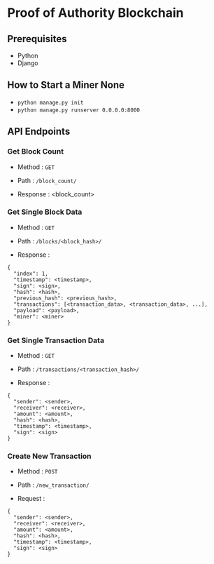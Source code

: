 <h1>Proof of Authority Blockchain</h1>

<h2>Prerequisites</h2>

- Python
- Django

<h2>How to Start a Miner None</h2>

- `python manage.py init`
- `python manage.py runserver 0.0.0.0:8000`

<h2>API Endpoints</h2>

<h3>Get Block Count</h3>

- Method : `GET`

- Path : `/block_count/`

- Response : <block_count>

<h3>Get Single Block Data</h3>

- Method : `GET`

- Path : `/blocks/<block_hash>/`

- Response :

```
{
  "index": 1,
  "timestamp": <timestamp>,
  "sign": <sign>,
  "hash": <hash>,
  "previous_hash": <previous_hash>,
  "transactions": [<transaction_data>, <transaction_data>, ...],
  "payload": <payload>,
  "miner": <miner>
}
```

<h3>Get Single Transaction Data</h3>

- Method : `GET`

- Path : `/transactions/<transaction_hash>/`

- Response :

```
{
  "sender": <sender>,
  "receiver": <receiver>,
  "amount": <amount>,
  "hash": <hash>,
  "timestamp": <timestamp>,
  "sign": <sign>
}
```


<h3>Create New Transaction</h3>

- Method : `POST`

- Path : `/new_transaction/`

- Request :

```
{
  "sender": <sender>,
  "receiver": <receiver>,
  "amount": <amount>,
  "hash": <hash>,
  "timestamp": <timestamp>,
  "sign": <sign>
}
```
  
